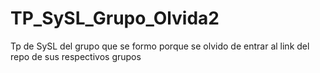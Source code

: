 # TP_SySL_Grupo_Olvida2
Tp de SySL del grupo que se formo porque se olvido de entrar al link del repo de sus respectivos grupos
